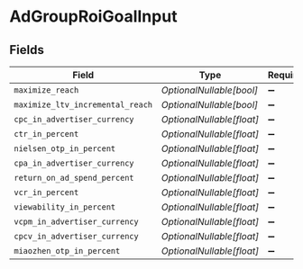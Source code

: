 # AdGroupRoiGoalInput


## Fields

| Field                            | Type                             | Required                         | Description                      |
| -------------------------------- | -------------------------------- | -------------------------------- | -------------------------------- |
| `maximize_reach`                 | *OptionalNullable[bool]*         | :heavy_minus_sign:               | N/A                              |
| `maximize_ltv_incremental_reach` | *OptionalNullable[bool]*         | :heavy_minus_sign:               | N/A                              |
| `cpc_in_advertiser_currency`     | *OptionalNullable[float]*        | :heavy_minus_sign:               | N/A                              |
| `ctr_in_percent`                 | *OptionalNullable[float]*        | :heavy_minus_sign:               | N/A                              |
| `nielsen_otp_in_percent`         | *OptionalNullable[float]*        | :heavy_minus_sign:               | N/A                              |
| `cpa_in_advertiser_currency`     | *OptionalNullable[float]*        | :heavy_minus_sign:               | N/A                              |
| `return_on_ad_spend_percent`     | *OptionalNullable[float]*        | :heavy_minus_sign:               | N/A                              |
| `vcr_in_percent`                 | *OptionalNullable[float]*        | :heavy_minus_sign:               | N/A                              |
| `viewability_in_percent`         | *OptionalNullable[float]*        | :heavy_minus_sign:               | N/A                              |
| `vcpm_in_advertiser_currency`    | *OptionalNullable[float]*        | :heavy_minus_sign:               | N/A                              |
| `cpcv_in_advertiser_currency`    | *OptionalNullable[float]*        | :heavy_minus_sign:               | N/A                              |
| `miaozhen_otp_in_percent`        | *OptionalNullable[float]*        | :heavy_minus_sign:               | N/A                              |